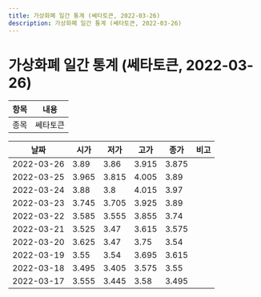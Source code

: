 ```yaml
---
title: 가상화폐 일간 통계 (쎄타토큰, 2022-03-26)
description: 가상화폐 일간 통계 (쎄타토큰, 2022-03-26)
---
```


가상화폐 일간 통계 (쎄타토큰, 2022-03-26)
===

|항목|내용|
|--|--|
|종목|쎄타토큰||마켓|KRW-THETA||종류|일 단위 캔들||기간|2022-03-17T09:00:00 - 2022-03-26T09:00:00|

|날짜|시가|저가|고가|종가|비고|
|--|--|--|--|--|--|
|2022-03-26|3.89|3.86|3.915|3.875|    |
|2022-03-25|3.965|3.815|4.005|3.89|    |
|2022-03-24|3.88|3.8|4.015|3.97|    |
|2022-03-23|3.745|3.705|3.925|3.89|    |
|2022-03-22|3.585|3.555|3.855|3.74|    |
|2022-03-21|3.525|3.47|3.615|3.575|    |
|2022-03-20|3.625|3.47|3.75|3.54|    |
|2022-03-19|3.55|3.54|3.695|3.615|    |
|2022-03-18|3.495|3.405|3.575|3.55|    |
|2022-03-17|3.555|3.445|3.58|3.495|    |
